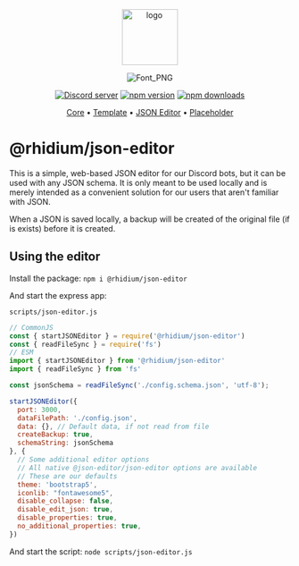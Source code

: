 <div align="center">
  <a href="https://rhidium.xyz"><img src="https://github.com/rhidium/core/assets/57721238/e6d25fa1-07cb-4284-a02a-f73fe7ef3878" width="100" alt="logo" /></a>

  ![Font_PNG](https://github.com/rhidium/core/assets/57721238/9ccc5763-8336-4d1e-8187-a738bafdc519)

  <p>
    <a href="https://discord.gg/mirasaki"><img src="https://img.shields.io/discord/793894728847720468?color=5865F2&logo=discord&logoColor=white" alt="Discord server" /></a>
    <a href="https://www.npmjs.com/package/@rhidium/json-editor"><img src="https://img.shields.io/npm/v/@rhidium/json-editor.svg?maxAge=3600" alt="npm version" /></a>
    <a href="https://www.npmjs.com/package/@rhidium/json-editor"><img src="https://img.shields.io/npm/dt/@rhidium/json-editor.svg?maxAge=3600" alt="npm downloads" /></a>
  </p>

  <p align="center">
    <a href="https://github.com/rhidium/core">Core</a>
    •
    <a href="https://github.com/rhidium/template">Template</a>
    •
    <a href="https://github.com/rhidium/json-editor">JSON Editor</a>
    •
    <a href="https://github.com/rhidium/core">Placeholder</a>
  </p>
</div>

# @rhidium/json-editor

This is a simple, web-based JSON editor for our Discord bots, but it can be used with any JSON schema. It is only meant to be used locally and is merely intended as a convenient solution for our users that aren't familiar with JSON.

When a JSON is saved locally, a backup will be created of the original file (if is exists) before it is created.

## Using the editor

Install the package: `npm i @rhidium/json-editor`

And start the express app:

`scripts/json-editor.js`

```js
// CommonJS
const { startJSONEditor } = require('@rhidium/json-editor')
const { readFileSync } = require('fs')
// ESM
import { startJSONEditor } from '@rhidium/json-editor'
import { readFileSync } from 'fs'

const jsonSchema = readFileSync('./config.schema.json', 'utf-8');

startJSONEditor({
  port: 3000,
  dataFilePath: './config.json',
  data: {}, // Default data, if not read from file
  createBackup: true,
  schemaString: jsonSchema
}, {
  // Some additional editor options
  // All native @json-editor/json-editor options are available
  // These are our defaults
  theme: 'bootstrap5',
  iconlib: "fontawesome5",
  disable_collapse: false,
  disable_edit_json: true,
  disable_properties: true,
  no_additional_properties: true,
})
```

And start the script: `node scripts/json-editor.js`
